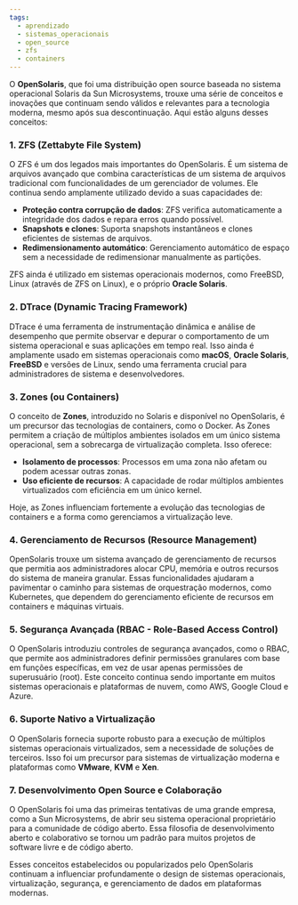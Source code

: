 ```yaml
---
tags:
  - aprendizado
  - sistemas_operacionais
  - open_source
  - zfs
  - containers
---
```


O **OpenSolaris**, que foi uma distribuição open source baseada no sistema operacional Solaris da Sun Microsystems, trouxe uma série de conceitos e inovações que continuam sendo válidos e relevantes para a tecnologia moderna, mesmo após sua descontinuação. Aqui estão alguns desses conceitos:

### **1. ZFS (Zettabyte File System)**

O ZFS é um dos legados mais importantes do OpenSolaris. É um sistema de arquivos avançado que combina características de um sistema de arquivos tradicional com funcionalidades de um gerenciador de volumes. Ele continua sendo amplamente utilizado devido a suas capacidades de:

- **Proteção contra corrupção de dados**: ZFS verifica automaticamente a integridade dos dados e repara erros quando possível.
- **Snapshots e clones**: Suporta snapshots instantâneos e clones eficientes de sistemas de arquivos.
- **Redimensionamento automático**: Gerenciamento automático de espaço sem a necessidade de redimensionar manualmente as partições.

ZFS ainda é utilizado em sistemas operacionais modernos, como FreeBSD, Linux (através de ZFS on Linux), e o próprio **Oracle Solaris**.

### **2. DTrace (Dynamic Tracing Framework)**

DTrace é uma ferramenta de instrumentação dinâmica e análise de desempenho que permite observar e depurar o comportamento de um sistema operacional e suas aplicações em tempo real. Isso ainda é amplamente usado em sistemas operacionais como **macOS**, **Oracle Solaris**, **FreeBSD** e versões de Linux, sendo uma ferramenta crucial para administradores de sistema e desenvolvedores.

### **3. Zones (ou Containers)**

O conceito de **Zones**, introduzido no Solaris e disponível no OpenSolaris, é um precursor das tecnologias de containers, como o Docker. As Zones permitem a criação de múltiplos ambientes isolados em um único sistema operacional, sem a sobrecarga de virtualização completa. Isso oferece:

- **Isolamento de processos**: Processos em uma zona não afetam ou podem acessar outras zonas.
- **Uso eficiente de recursos**: A capacidade de rodar múltiplos ambientes virtualizados com eficiência em um único kernel.

Hoje, as Zones influenciam fortemente a evolução das tecnologias de containers e a forma como gerenciamos a virtualização leve.

### **4. Gerenciamento de Recursos (Resource Management)**

OpenSolaris trouxe um sistema avançado de gerenciamento de recursos que permitia aos administradores alocar CPU, memória e outros recursos do sistema de maneira granular. Essas funcionalidades ajudaram a pavimentar o caminho para sistemas de orquestração modernos, como Kubernetes, que dependem do gerenciamento eficiente de recursos em containers e máquinas virtuais.

### **5. Segurança Avançada (RBAC - Role-Based Access Control)**

O OpenSolaris introduziu controles de segurança avançados, como o RBAC, que permite aos administradores definir permissões granulares com base em funções específicas, em vez de usar apenas permissões de superusuário (root). Este conceito continua sendo importante em muitos sistemas operacionais e plataformas de nuvem, como AWS, Google Cloud e Azure.

### **6. Suporte Nativo a Virtualização**

O OpenSolaris fornecia suporte robusto para a execução de múltiplos sistemas operacionais virtualizados, sem a necessidade de soluções de terceiros. Isso foi um precursor para sistemas de virtualização moderna e plataformas como **VMware**, **KVM** e **Xen**.

### **7. Desenvolvimento Open Source e Colaboração**

O OpenSolaris foi uma das primeiras tentativas de uma grande empresa, como a Sun Microsystems, de abrir seu sistema operacional proprietário para a comunidade de código aberto. Essa filosofia de desenvolvimento aberto e colaborativo se tornou um padrão para muitos projetos de software livre e de código aberto.

Esses conceitos estabelecidos ou popularizados pelo OpenSolaris continuam a influenciar profundamente o design de sistemas operacionais, virtualização, segurança, e gerenciamento de dados em plataformas modernas.